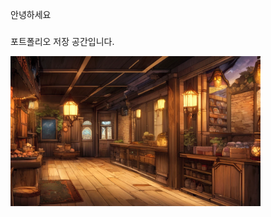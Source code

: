 안녕하세요 
###
포트폴리오 저장 공간입니다.

<a href="https://github.com/TutorialSBS/ImageTest"><img src="https://github.com/TutorialSBS/ImageTest/blob/main/Image/TestImage.png?raw=true"  width="400"/></a>
